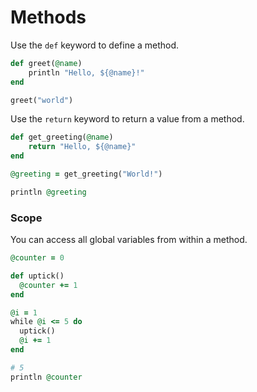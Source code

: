 # Methods

Use the `def` keyword to define a method.

```ruby
def greet(@name)
    println "Hello, ${@name}!"
end

greet("world")
```

Use the `return` keyword to return a value from a method.

```ruby
def get_greeting(@name)
    return "Hello, ${@name}"
end

@greeting = get_greeting("World!")

println @greeting
```

### Scope

You can access all global variables from within a method.

```ruby
@counter = 0

def uptick()
  @counter += 1
end

@i = 1
while @i <= 5 do
  uptick()
  @i += 1
end

# 5
println @counter
```